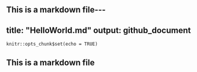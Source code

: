 ## This is a markdown file---
title: "HelloWorld.md"
output: github_document
---

```{r setup, include=FALSE}
knitr::opts_chunk$set(echo = TRUE)
```
## This is a markdown file
